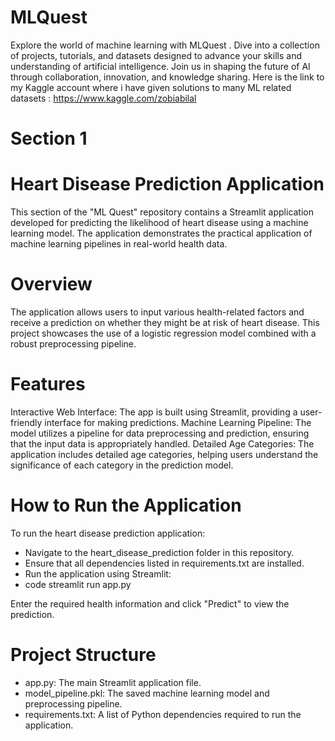 # MLQuest
Explore the world of machine learning with MLQuest . Dive into a collection of projects, tutorials, and datasets designed to advance your skills and understanding of artificial intelligence. Join us in shaping the future of AI through collaboration, innovation, and knowledge sharing.
Here is the link to my Kaggle account where i have given solutions to many ML related datasets :
https://www.kaggle.com/zobiabilal

# Section 1
# Heart Disease Prediction Application

This section of the "ML Quest" repository contains a Streamlit application developed for predicting the likelihood of heart disease using a machine learning model. The application demonstrates the practical application of machine learning pipelines in real-world health data.

# Overview
The application allows users to input various health-related factors and receive a prediction on whether they might be at risk of heart disease. This project showcases the use of a logistic regression model combined with a robust preprocessing pipeline.

# Features
Interactive Web Interface: The app is built using Streamlit, providing a user-friendly interface for making predictions.
Machine Learning Pipeline: The model utilizes a pipeline for data preprocessing and prediction, ensuring that the input data is appropriately handled.
Detailed Age Categories: The application includes detailed age categories, helping users understand the significance of each category in the prediction model.

# How to Run the Application
To run the heart disease prediction application:

- Navigate to the heart_disease_prediction folder in this repository.
- Ensure that all dependencies listed in requirements.txt are installed.
- Run the application using Streamlit:
- code
streamlit run app.py

Enter the required health information and click "Predict" to view the prediction.
# Project Structure
- app.py: The main Streamlit application file.
- model_pipeline.pkl: The saved machine learning model and preprocessing pipeline.
- requirements.txt: A list of Python dependencies required to run the application.
